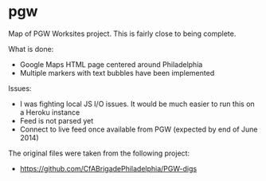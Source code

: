 pgw
===

Map of PGW Worksites project.  This is fairly close to being complete.

What is done:
* Google Maps HTML page centered around Philadelphia
* Multiple markers with text bubbles have been implemented

Issues:
* I was fighting local JS I/O issues.  It would be much easier to run this on a Heroku instance
* Feed is not parsed yet
* Connect to live feed once available from PGW (expected by end of June 2014)

The original files were taken from the following project:
* https://github.com/CfABrigadePhiladelphia/PGW-digs
